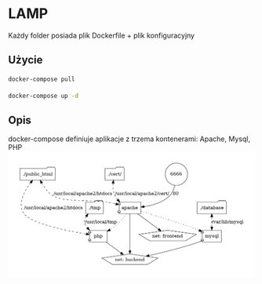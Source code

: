 # LAMP

Każdy folder posiada plik Dockerfile + plik konfiguracyjny

## Użycie

```bash
docker-compose pull

docker-compose up -d
```

## Opis
docker-compose definiuje aplikacje z trzema kontenerami: Apache, Mysql, PHP
![alt text](https://github.com/pgumis/lamp/blob/main/docker-compose.png?raw=true)
